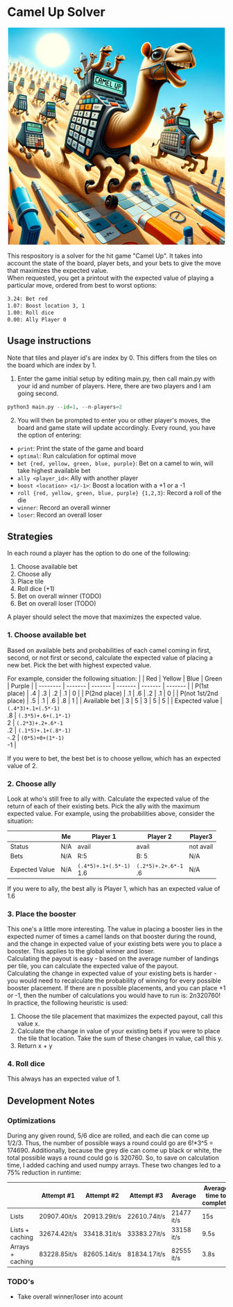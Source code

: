 # Camel Up Solver
<p align="center">
<img src="docs/camel_up.png" width="500"><br>
</p>

This respository is a solver for the hit game "Camel Up". It takes into account the state of the board, player bets, and your bets to give the move that maximizes the expected value.
<br>
When requested, you get a printout with the expected value of playing a particular move, ordered from best to worst options:
```
3.24: Bet red
1.07: Boost location 3, 1
1.00: Roll dice
0.00: Ally Player 0
```


## Usage instructions
Note that tiles and player id's are index by 0. This differs from the tiles on the board which are index by 1.

1. Enter the game initial setup by editing main.py, then call main.py with your id and number of players. Here, there are two players and I am going second.
```python
python3 main.py --id=1, --n-players=2
```

2. You will then be prompted to enter you or other player's moves, the board and game state will update accordingly. Every round, you have the option of entering:
- `print`: Print the state of the game and board
- `optimal`: Run calculation for optimal move
- `bet {red, yellow, green, blue, purple}`: Bet on a camel to win, will take highest available bet
- `ally <player_id>`: Ally with another player
- `boost <location> <1/-1>`: Boost a location with a +1 or a -1
- `roll {red, yellow, green, blue, purple} {1,2,3}`: Record a roll of the die
- `winner`: Record an overall winner
- `loser`: Record an overall loser


## Strategies
In each round a player has the option to do one of the following:
1. Choose available bet
2. Choose ally
3. Place tile
4. Roll dice (+1)
5. Bet on overall winner (TODO)
6. Bet on overall loser (TODO)

A player should select the move that maximizes the expected value.

### 1. Choose available bet
Based on available bets and probabilities of each camel coming in first, second, or not first or second, calculate the expected value of placing a new bet. Pick the bet with highest expected value.

For example, consider the following situation:
|          | Red     | Yellow | Blue | Green | Purple |
| -------- | ------- |  ------- |  ------- |  ------- |  ------- |
| P(1st place)          |  .4  |  .3  | .2   |  .1  |   0  |
| P(2nd place)          |  .1  |  .6  | .2   |  .1  |   0  |
| P(not 1st/2nd place)  |  .5  |  .1  | .6   |  .8  |   1  |
| Available bet         |   3  |   5  |  3   |   5  |   5  |
| Expected value        |  `(.4*3)+.1+(.5*-1)`<br>.8  | `(.3*5)+.6+(.1*-1)`<br>2 | `(.2*3)+.2+.6*-1`<br>.2  | `(.1*5)+.1+(.8*-1)`<br>-.2  |  `(0*5)+0+(1*-1)`<br>-1  |

If you were to bet, the best bet is to choose yellow, which has an expected value of 2.


### 2. Choose ally
Look at who's still free to ally with. Calculate the expected value of the return of each of their existing bets. Pick the ally with the maximum expected value.
For example, using the probabilities above, consider the situation:

|          | Me     | Player 1 | Player 2 | Player3 |
| -------- | ------ |  ------- |  ------- |  -------   |
| Status   | N/A    | avail   |  avail  |  not avail |
| Bets     | N/A    | R:5     | B: 5    |  N/A |
| Expected Value | N/A | `(.4*5)+.1+(.5*-1)`<br>1.6 | `(.2*5)+.2+.6*-1`<br>.6 | N/A |

If you were to ally, the best ally is Player 1, which has an expected value of 1.6

### 3. Place the booster
This one's a little more interesting. The value in placing a booster lies in the expected numer of times a camel lands on that booster during the round, and the change in expected value of your existing bets were you to place a booster. This applies to the global winner and loser.
<br> Calculating the payout is easy - based on the average number of landings per tile, you can calculate the expected value of the payout.
<br> Calculating the change in expected value of your existing bets is harder - you would need to recalculate the probability of winning for every possible booster placement. If there are n possible placements, and you can place +1 or -1, then the number of calculations you would have to run is: 2*n*320760!
<br> In practice, the following heuristic is used:
1. Choose the tile placement that maximizes the expected payout, call this value x.
2. Calculate the change in value of your existing bets if you were to place the tile that location. Take the sum of these changes in value, call this y.
3. Return x + y

### 4. Roll dice
This always has an expected value of 1.



## Development Notes
### Optimizations
During any given round, 5/6 dice are rolled, and each die can come up 1/2/3. Thus, the number of possible ways a round could go are 6!*3^5 = 174690. Additionally, because the grey die can come up black or white, the total possible ways a round could go is 320760.
So, to save on calculation time, I added caching and used numpy arrays. These two changes led to a 75% reduction in runtime:

|          | Attempt #1 | Attempt #2 | Attempt #3 | Average | Average time to complete|
| -------- | ------ |  ------- |  ------- |  -------   | --- |
| Lists | 20907.40it/s| 20913.29it/s| 22610.74it/s| 21477 it/s| 15s |
| Lists + caching | 32674.42it/s| 33418.31it/s| 33383.27it/s| 33158 it/s| 9.5s |
| Arrays + caching |  83228.85it/s| 82605.14it/s| 81834.17it/s| 82555 it/s| 3.8s |

### TODO's
- Take overall winner/loser into acount
